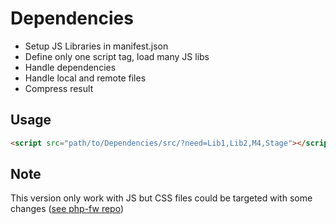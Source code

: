 Dependencies
============

* Setup JS Libraries in manifest.json
* Define only one script tag, load many JS libs
* Handle dependencies
* Handle local and remote files
* Compress result

Usage
------------
```html
<script src="path/to/Dependencies/src/?need=Lib1,Lib2,M4,Stage"></script>
```

Note
------------
This version only work with JS but CSS files could be targeted with some changes ([see php-fw repo](https://github.com/arno06/php-fw))